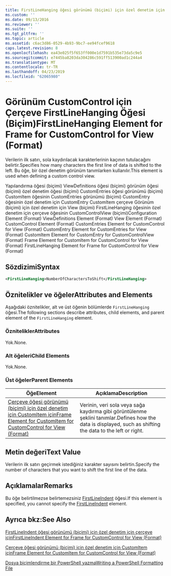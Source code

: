 ```yaml
---
title: FirstLineHanging öğesi görünümü (biçimi) için özel denetim için çerçeve için | Microsoft Docs
ms.custom: ''
ms.date: 09/13/2016
ms.reviewer: ''
ms.suite: ''
ms.tgt_pltfrm: ''
ms.topic: article
ms.assetid: c6ac3d86-0529-4b93-9bc7-ee94fcef9618
caps.latest.revision: 8
ms.openlocfilehash: ea43e025f5f653ff000e1d7591b535e73da5c9e5
ms.sourcegitcommit: e7445ba8203da304286c591ff513900ad1c244a4
ms.translationtype: MT
ms.contentlocale: tr-TR
ms.lasthandoff: 04/23/2019
ms.locfileid: "62065980"
---
```

# <a name="firstlinehanging-element-for-frame-for-customcontrol-for-view-format"></a><span data-ttu-id="ceca8-102">Görünüm CustomControl için Çerçeve FirstLineHanging Öğesi (Biçim)</span><span class="sxs-lookup"><span data-stu-id="ceca8-102">FirstLineHanging Element for Frame for CustomControl for View (Format)</span></span>

<span data-ttu-id="ceca8-103">Verilerin ilk satırı, sola kaydırılacak karakterlerinin kaçının tutulacağını belirtir.</span><span class="sxs-lookup"><span data-stu-id="ceca8-103">Specifies how many characters the first line of data is shifted to the left.</span></span> <span data-ttu-id="ceca8-104">Bu öğe, bir özel denetim görünüm tanımlarken kullanılır.</span><span class="sxs-lookup"><span data-stu-id="ceca8-104">This element is used when defining a custom control view.</span></span>

<span data-ttu-id="ceca8-105">Yapılandırma öğesi (biçimi) ViewDefinitions öğesi (biçimi) görünüm öğesi (biçimi) özel denetim öğesi (biçimi) CustomEntries öğesi görünümü (biçimi) CustomItem öğesinin CustomEntries görünümü (biçimi) CustomEntry öğesinin özel denetim için CustomEntry CustomItem çerçeve Görünüm (biçimi) için özel denetim için View (biçimi) FirstLineHanging öğesinin özel denetim için çerçeve öğesinin CustomControlView (biçimi)</span><span class="sxs-lookup"><span data-stu-id="ceca8-105">Configuration Element (Format) ViewDefinitions Element (Format) View Element (Format) CustomControl Element (Format) CustomEntries Element for CustomControl for View (Format) CustomEntry Element for CustomEntries for View (Format) CustomItem Element for CustomEntry for CustomControlView (Format) Frame Element for CustomItem for CustomControl for View (Format) FirstLineHanging Element for Frame for CustomControl for View (Format)</span></span>

## <a name="syntax"></a><span data-ttu-id="ceca8-106">Sözdizimi</span><span class="sxs-lookup"><span data-stu-id="ceca8-106">Syntax</span></span>

```xml
<FirstLineHanging>NumberOfCharactersToShift</FirstLineHanging>
```

## <a name="attributes-and-elements"></a><span data-ttu-id="ceca8-107">Öznitelikler ve öğeler</span><span class="sxs-lookup"><span data-stu-id="ceca8-107">Attributes and Elements</span></span>

<span data-ttu-id="ceca8-108">Aşağıdaki öznitelikler, alt ve üst öğenin bölümlerde `FirstLineHanging` öğesi.</span><span class="sxs-lookup"><span data-stu-id="ceca8-108">The following sections describe attributes, child elements, and parent element of the `FirstLineHanging` element.</span></span>

### <a name="attributes"></a><span data-ttu-id="ceca8-109">Öznitelikler</span><span class="sxs-lookup"><span data-stu-id="ceca8-109">Attributes</span></span>

<span data-ttu-id="ceca8-110">Yok.</span><span class="sxs-lookup"><span data-stu-id="ceca8-110">None.</span></span>

### <a name="child-elements"></a><span data-ttu-id="ceca8-111">Alt öğeleri</span><span class="sxs-lookup"><span data-stu-id="ceca8-111">Child Elements</span></span>

<span data-ttu-id="ceca8-112">Yok.</span><span class="sxs-lookup"><span data-stu-id="ceca8-112">None.</span></span>

### <a name="parent-elements"></a><span data-ttu-id="ceca8-113">Üst öğeler</span><span class="sxs-lookup"><span data-stu-id="ceca8-113">Parent Elements</span></span>

|<span data-ttu-id="ceca8-114">Öğe</span><span class="sxs-lookup"><span data-stu-id="ceca8-114">Element</span></span>|<span data-ttu-id="ceca8-115">Açıklama</span><span class="sxs-lookup"><span data-stu-id="ceca8-115">Description</span></span>|
|-------------|-----------------|
|[<span data-ttu-id="ceca8-116">Çerçeve öğesi görünümü (biçimi) için özel denetim için CustomItem için</span><span class="sxs-lookup"><span data-stu-id="ceca8-116">Frame Element for CustomItem for CustomControl for View (Format)</span></span>](./frame-element-for-customitem-for-customcontrol-for-view-format.md)|<span data-ttu-id="ceca8-117">Verinin, veri sola veya sağa kaydırma gibi görüntülenme şeklini tanımlar.</span><span class="sxs-lookup"><span data-stu-id="ceca8-117">Defines how the data is displayed, such as shifting the data to the left or right.</span></span>|

## <a name="text-value"></a><span data-ttu-id="ceca8-118">Metin değeri</span><span class="sxs-lookup"><span data-stu-id="ceca8-118">Text Value</span></span>

<span data-ttu-id="ceca8-119">Verilerin ilk satırı geçirmek istediğiniz karakter sayısını belirtin.</span><span class="sxs-lookup"><span data-stu-id="ceca8-119">Specify the number of characters that you want to shift the first line of the data.</span></span>

## <a name="remarks"></a><span data-ttu-id="ceca8-120">Açıklamalar</span><span class="sxs-lookup"><span data-stu-id="ceca8-120">Remarks</span></span>

<span data-ttu-id="ceca8-121">Bu öğe belirtilmezse belirtemezsiniz [FirstLineIndent](./firstlineindent-element-for-frame-for-customcontrol-for-view-format.md) öğesi.</span><span class="sxs-lookup"><span data-stu-id="ceca8-121">If this element is specified, you cannot specify the [FirstLineIndent](./firstlineindent-element-for-frame-for-customcontrol-for-view-format.md) element.</span></span>

## <a name="see-also"></a><span data-ttu-id="ceca8-122">Ayrıca bkz:</span><span class="sxs-lookup"><span data-stu-id="ceca8-122">See Also</span></span>

[<span data-ttu-id="ceca8-123">FirstLineIndent öğesi görünümü (biçimi) için özel denetim için çerçeve için</span><span class="sxs-lookup"><span data-stu-id="ceca8-123">FirstLineIndent Element for Frame for CustomControl for View (Format)</span></span>](./firstlineindent-element-for-frame-for-customcontrol-for-view-format.md)

[<span data-ttu-id="ceca8-124">Çerçeve öğesi görünümü (biçimi) için özel denetim için CustomItem için</span><span class="sxs-lookup"><span data-stu-id="ceca8-124">Frame Element for CustomItem for CustomControl for View (Format)</span></span>](./frame-element-for-customitem-for-customcontrol-for-view-format.md)

[<span data-ttu-id="ceca8-125">Dosya biçimlendirme bir PowerShell yazma</span><span class="sxs-lookup"><span data-stu-id="ceca8-125">Writing a PowerShell Formatting File</span></span>](./writing-a-powershell-formatting-file.md)
